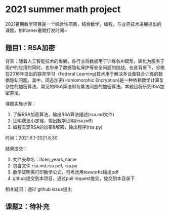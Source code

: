 # 2021 summer math project

2021暑期数学项目是一个综合性项目，结合数学，编程，与业界技术进展提出的课题，供ifcener暑期打发时间~

## 题目1：RSA加密
背景：随着人工智能技术的发展，各行业将数据用于训练各AI模型，转化为服务于用户的应用的同时，也带来了数据隐私保护等安全问题的挑战。在此背景下，谷歌在2016年提出的联邦学习（Federal Learning)技术用于解决多设备联合训练的数据隐私问题。其中，同态加密(Homomorphic Encryption)是一种依赖数学计算复杂性的加密算法。常见的RSA算法即为乘法同态的加密算法。本题目将研究RSA加密算法。

课题实施步骤：
1. 了解RSA加密算法，输出RSA算法描述(rsa.md文件)
2. 证明费法小定理，输出数学证明(rsa.pdf)
3. 编程实现RSA的加密&解密，输出程序(rsa.py)

时间：2021.6.1-2021.8.30

结果提交：
1. 文件夹命名：ifcen_years_name
2. 包含文件 rsa.md,rsa.pdf, rsa.py
3. 数学证明需打印数学公式，可考虑用texworks输出pdf
4. github提交到本项目，通过pull request提交，提交到本目录下

相关疑问：通过 github issue提出


## 课题2：待补充
